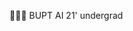 👩🏻‍💻 BUPT AI 21' undergrad

<!---
maryisalittlelame/maryisalittlelame is a ✨ special ✨ repository because its `README.md` (this file) appears on your GitHub profile.
You can click the Preview link to take a look at your changes.
--->
